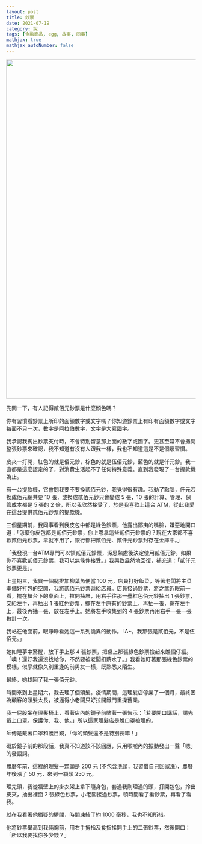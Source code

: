 ```yaml
---
layout: post
title: 鈔票
date: 2021-07-19
category: 說
tags: [金融商品, egg, 故事, 同事]
mathjax: true
mathjax_autoNumber: false
---
```


<img src="/blog/assets/images/2021/currency.jpg" style="width:900px;">

先問一下，有人記得貳佰元鈔票是什麼顏色嗎？

<!--more-->

你有習慣看鈔票上所印的面額數字或文字嗎？你知道鈔票上有印有面額數字或文字每面不只一次，數字是阿拉伯數字，文字是大寫國字。

我承認我掏出鈔票支付時，不會特別留意那上面的數字或國字。更甚至常不會攤開整張鈔票來確認，我不知道有沒有人跟我一樣，我也不知道這是不是個壞習慣。

皮夾一打開，紅色的就是佰元鈔，棕色的就是伍佰元鈔，藍色的就是仟元鈔。我一直都是這麼認定的了，對消費生活起不了任何特殊意義。直到我發現了一台提款機為止。

有一台提款機，它會問我要不要換貳佰元鈔，我覺得很有趣。我動了點腦，仟元若換成佰元總共要 10 張，或換成貳佰元鈔只會變成 5 張，10 張的計算、管理、保管成本都是 5 張的 2 倍，所以我欣然接受了，於是我喜歡上這台 ATM，從此我愛在這台提供貳佰元鈔票的提款機。

三個星期前，我同事看到我皮包中都是綠色鈔票，他露出鄙夷的嘴臉，嫌惡地開口道：「怎麼你皮包都是貳佰元鈔票，你上哪拿這些貳佰元鈔票的？現在大家都不喜歡貳佰元鈔票，早就不用了，銀行都把貳佰元、貳仟元鈔票封存在金庫中。」

「我發現一台ATM專門可以領貳佰元鈔票，深思熟慮後決定使用貳佰元鈔。如果你不喜歡貳佰元鈔票，我可以無條件接受。」我興致盎然地回復，補充道：「貳仟元鈔票更是」。

上星期三，我買一個腿排加柳葉魚便當 100 元，店員打好飯菜，等著老闆將主菜準備好打包的空閒，我將貳佰元鈔票遞給店員。店員接過鈔票，將之拿近眼前一看，擺在櫃台下的桌面上，拉開抽屜，用右手往那一疊紅色佰元鈔抽出 1 張鈔票，交給左手，再抽出 1 張紅色鈔票，擺在左手原有的鈔票上，再抽一張，疊在左手上，最後再抽一張，放在左手上。她將左手收集到的 4 張鈔票再用右手一張一張數計一次。

我站在他面前，眼睜睜看她這一系列詭異的動作。「A~，我那張是貳佰元，不是伍佰元。」

她如睡夢中驚醒，放下手上那 4 張鈔票，把桌上那張綠色鈔票撿起來瞧個仔細。「噢！還好我還沒找給你，不然要被老闆扣薪水了。」我看她盯著那張綠色鈔票的模樣，似乎就像久別重逢的前男友一樣，既熟悉又陌生。

最終，她找回了我一張佰元鈔。

時間來到上星期六，我去理了個頭髮。疫情期間，這理髮店停業了一個月，最終因為顧客的頭髮太長，被逼得小老闆只好拉開鐵門重操舊業。

我一屁股坐在理髮椅上，看著店內的鏡子前貼著一張告示：「若要開口講話，請先戴上口罩。保護你、我、他。」所以這家理髮店是脫口罩被理的。

師傅是戴著口罩和護目鏡，「你的頭髮還不是特別長嘛！」

礙於鏡子前的那段話，我真不知道該不該回應，只用喉嚨內的振動發出一聲「嗯」的發語詞。

農曆年前，這裡的理髮一顆頭是 200 元 (不包含洗頭，我習慣自己回家洗)，農曆年後漲了 50 元，來到一顆頭 250 元。

理完頭，我從牆壁上的掛衣架上拿下隨身包，套過我剛理過的頭，打開包包，拎出皮夾，抽出裡面 2 張綠色鈔票，小老闆接過鈔票，頓時間看了看鈔票，再看了看我。

就在我看著他猶疑的瞬間，時間凍結了約 1000 毫秒，我也不知所措。

他將鈔票舉高到我倆胸前，用右手拇指及食指揉開手上的二張鈔票，然後開口：「所以我要找你多少錢？」

